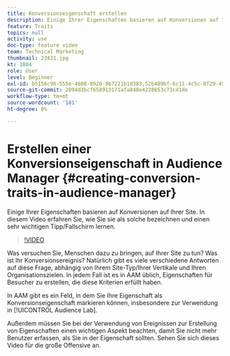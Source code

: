 ```yaml
---
title: Konversionseigenschaft erstellen
description: Einige Ihrer Eigenschaften basieren auf Konversionen auf Ihrer Site. In diesem Video erfahren Sie, wie Sie sie als solche bezeichnen und einen sehr wichtigen Tipp/Fallschirm lernen.
feature: Traits
topics: null
activity: use
doc-type: feature video
team: Technical Marketing
thumbnail: 23431.jpg
kt: 1804
role: User
level: Beginner
exl-id: b5156c96-555e-4608-8920-9b7221b1d383,52b489bf-6c11-4c5c-8f29-4513a167f7b8
source-git-commit: 2094d3bcf658913171afa848e4228653c71c41de
workflow-type: tm+mt
source-wordcount: '181'
ht-degree: 0%

---
```


# Erstellen einer Konversionseigenschaft in Audience Manager {#creating-conversion-traits-in-audience-manager}

Einige Ihrer Eigenschaften basieren auf Konversionen auf Ihrer Site. In diesem Video erfahren Sie, wie Sie sie als solche bezeichnen und einen sehr wichtigen Tipp/Fallschirm lernen.

>[!VIDEO](https://video.tv.adobe.com/v/23431/?quality=12)

Was versuchen Sie, Menschen dazu zu bringen, auf Ihrer Site zu tun? Was ist Ihr Konversionsereignis? Natürlich gibt es viele verschiedene Antworten auf diese Frage, abhängig von Ihrem Site-Typ/Ihrer Vertikale und Ihren Organisationszielen. In jedem Fall ist es in AAM üblich, Eigenschaften für Besucher zu erstellen, die diese Kriterien erfüllt haben.

In AAM gibt es ein Feld, in dem Sie Ihre Eigenschaft als Konversionseigenschaft markieren können, insbesondere zur Verwendung in [!UICONTROL Audience Lab].

Außerdem müssen Sie bei der Verwendung von Ereignissen zur Erstellung von Eigenschaften einen wichtigen Aspekt beachten, damit Sie nicht mehr Benutzer erfassen, als Sie in der Eigenschaft sollten. Sehen Sie sich dieses Video für die große Offensive an.
